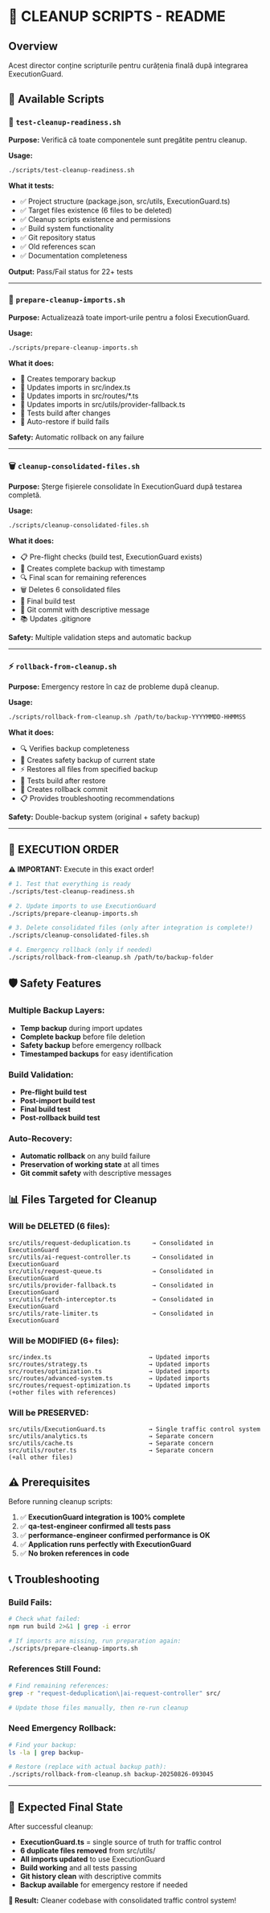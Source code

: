 # 🧹 CLEANUP SCRIPTS - README

## Overview
Acest director conține scripturile pentru curățenia finală după integrarea ExecutionGuard.

## 📁 Available Scripts

### 🧪 `test-cleanup-readiness.sh`
**Purpose:** Verifică că toate componentele sunt pregătite pentru cleanup.

**Usage:**
```bash
./scripts/test-cleanup-readiness.sh
```

**What it tests:**
- ✅ Project structure (package.json, src/utils, ExecutionGuard.ts)
- ✅ Target files existence (6 files to be deleted)
- ✅ Cleanup scripts existence and permissions
- ✅ Build system functionality
- ✅ Git repository status
- ✅ Old references scan
- ✅ Documentation completeness

**Output:** Pass/Fail status for 22+ tests

---

### 🔧 `prepare-cleanup-imports.sh`
**Purpose:** Actualizează toate import-urile pentru a folosi ExecutionGuard.

**Usage:**
```bash
./scripts/prepare-cleanup-imports.sh
```

**What it does:**
- 🔄 Creates temporary backup
- 🔄 Updates imports in src/index.ts
- 🔄 Updates imports in src/routes/*.ts  
- 🔄 Updates imports in src/utils/provider-fallback.ts
- 🔄 Tests build after changes
- 🔄 Auto-restore if build fails

**Safety:** Automatic rollback on any failure

---

### 🗑️ `cleanup-consolidated-files.sh`
**Purpose:** Șterge fișierele consolidate în ExecutionGuard după testarea completă.

**Usage:**
```bash
./scripts/cleanup-consolidated-files.sh
```

**What it does:**
- 📋 Pre-flight checks (build test, ExecutionGuard exists)
- 💾 Creates complete backup with timestamp  
- 🔍 Final scan for remaining references
- 🗑️ Deletes 6 consolidated files
- 🔨 Final build test
- 📝 Git commit with descriptive message
- 📚 Updates .gitignore

**Safety:** Multiple validation steps and automatic backup

---

### ⚡ `rollback-from-cleanup.sh`
**Purpose:** Emergency restore în caz de probleme după cleanup.

**Usage:**
```bash
./scripts/rollback-from-cleanup.sh /path/to/backup-YYYYMMDD-HHMMSS
```

**What it does:**
- 🔍 Verifies backup completeness
- 💾 Creates safety backup of current state
- ⚡ Restores all files from specified backup
- 🔨 Tests build after restore
- 📝 Creates rollback commit
- 📋 Provides troubleshooting recommendations

**Safety:** Double-backup system (original + safety backup)

---

## 🚨 EXECUTION ORDER

**⚠️ IMPORTANT:** Execute in this exact order!

```bash
# 1. Test that everything is ready
./scripts/test-cleanup-readiness.sh

# 2. Update imports to use ExecutionGuard  
./scripts/prepare-cleanup-imports.sh

# 3. Delete consolidated files (only after integration is complete!)
./scripts/cleanup-consolidated-files.sh

# 4. Emergency rollback (only if needed)
./scripts/rollback-from-cleanup.sh /path/to/backup-folder
```

## 🛡️ Safety Features

### Multiple Backup Layers:
- **Temp backup** during import updates
- **Complete backup** before file deletion
- **Safety backup** before emergency rollback
- **Timestamped backups** for easy identification

### Build Validation:
- **Pre-flight build test** 
- **Post-import build test**
- **Final build test**
- **Post-rollback build test**

### Auto-Recovery:
- **Automatic rollback** on any build failure
- **Preservation of working state** at all times
- **Git commit safety** with descriptive messages

## 📊 Files Targeted for Cleanup

### Will be DELETED (6 files):
```
src/utils/request-deduplication.ts      → Consolidated in ExecutionGuard
src/utils/ai-request-controller.ts      → Consolidated in ExecutionGuard  
src/utils/request-queue.ts              → Consolidated in ExecutionGuard
src/utils/provider-fallback.ts          → Consolidated in ExecutionGuard
src/utils/fetch-interceptor.ts          → Consolidated in ExecutionGuard
src/utils/rate-limiter.ts               → Consolidated in ExecutionGuard
```

### Will be MODIFIED (6+ files):
```
src/index.ts                           → Updated imports
src/routes/strategy.ts                 → Updated imports
src/routes/optimization.ts             → Updated imports 
src/routes/advanced-system.ts          → Updated imports
src/routes/request-optimization.ts     → Updated imports
(+other files with references)
```

### Will be PRESERVED:
```
src/utils/ExecutionGuard.ts            → Single traffic control system
src/utils/analytics.ts                 → Separate concern
src/utils/cache.ts                     → Separate concern
src/utils/router.ts                    → Separate concern
(+all other files)
```

## ⚠️ Prerequisites

Before running cleanup scripts:

1. ✅ **ExecutionGuard integration is 100% complete**
2. ✅ **qa-test-engineer confirmed all tests pass**  
3. ✅ **performance-engineer confirmed performance is OK**
4. ✅ **Application runs perfectly with ExecutionGuard**
5. ✅ **No broken references in code**

## 📞 Troubleshooting

### Build Fails:
```bash
# Check what failed:
npm run build 2>&1 | grep -i error

# If imports are missing, run preparation again:
./scripts/prepare-cleanup-imports.sh
```

### References Still Found:
```bash
# Find remaining references:
grep -r "request-deduplication\|ai-request-controller" src/

# Update those files manually, then re-run cleanup
```

### Need Emergency Rollback:
```bash
# Find your backup:
ls -la | grep backup-

# Restore (replace with actual backup path):
./scripts/rollback-from-cleanup.sh backup-20250826-093045
```

---

## 🎯 Expected Final State

After successful cleanup:
- **ExecutionGuard.ts** = single source of truth for traffic control
- **6 duplicate files removed** from src/utils/
- **All imports updated** to use ExecutionGuard
- **Build working** and all tests passing
- **Git history clean** with descriptive commits
- **Backup available** for emergency restore if needed

**🚀 Result:** Cleaner codebase with consolidated traffic control system!